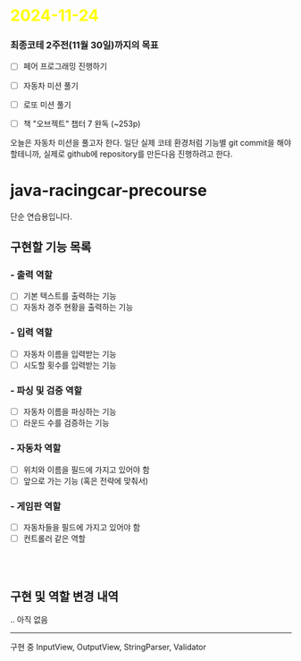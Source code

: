 # <span style="color:yellow">2024-11-24</span>
### 최종코테 2주전(11월 30일)까지의 목표
- [ ] 페어 프로그래밍 진행하기
- [ ] 자동차 미션 풀기
- [ ] 로또 미션 풀기
- [ ] 책 "오브젝트" 챕터 7 완독 (~253p)


오늘은 자동차 미션을 풀고자 한다.
일단 실제 코테 환경처럼 기능별 git commit을 해야할테니까, 실제로 github에 repository를 만든다음 진행하려고 한다.


# java-racingcar-precourse  
단순 연습용입니다.  
  
## 구현할 기능 목록  
### - 출력 역할  
- [ ] 기본 텍스트를 출력하는 기능  
- [ ] 자동차 경주 현황을 출력하는 기능  
  
### - 입력 역할  
- [ ] 자동차 이름을 입력받는 기능  
- [ ] 시도할 횟수를 입력받는 기능  
  
### - 파싱 및 검증 역할  
- [ ] 자동차 이름을 파싱하는 기능  
- [ ] 라운드 수를 검증하는 기능  
  
### - 자동차 역할  
- [ ] 위치와 이름을 필드에 가지고 있어야 함  
- [ ] 앞으로 가는 기능 (혹은 전략에 맞춰서)  
  
### - 게임판 역할  
- [ ] 자동차들을 필드에 가지고 있어야 함  
- [ ] 컨트롤러 같은 역할  
  
<br><br>  
## 구현 및 역할 변경 내역  
.. 아직 없음







- - -

구현 중
InputView, OutputView, StringParser, Validator